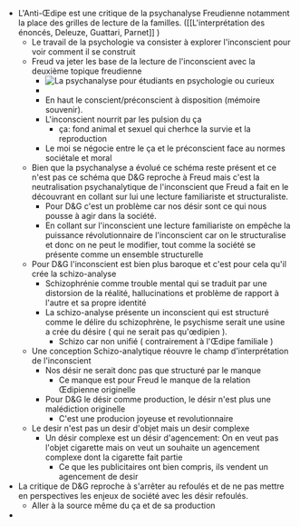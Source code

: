 - L'Anti-Œdipe est une critique de la psychanalyse Freudienne notamment la place des grilles de lecture de la familles. ([[L'interprétation des énoncés, Deleuze, Guattari, Parnet]] )
	- Le travail de la psychologie va consister à explorer l'inconscient pour voir comment il se construit
	- Freud va jeter les base de la lecture de l'inconscient avec la deuxième topique freudienne
		- ![La psychanalyse pour étudiants en psychologie ou curieux](https://encrypted-tbn0.gstatic.com/images?q=tbn:ANd9GcQBVnaolbO79P5P-E7IFDJYyXiMYrNa5l_Bog&s)
		-
		- En haut le conscient/préconscient à disposition (mémoire souvenir).
		- L'inconscient nourrit par les pulsion du ça
			- ça: fond animal et sexuel qui cherhce la survie et la reproduction
		- Le moi se négocie entre le ça et le préconscient face au normes sociétale et moral
	- Bien que la psychanalyse a évolué ce schéma reste présent et ce n'est pas ce schéma  que D&G reproche à Freud mais c'est la neutralisation psychanalytique de l'inconscient que Freud a fait en le découvrant en collant sur lui une lecture familiariste et structuraliste.
		- Pour D&G c'est un problème car nos désir sont ce qui nous pousse à agir dans la société.
		- En collant sur l'inconscient une lecture familiariste on empêche la puissance révolutionnaire de l'inconscient car on le structuralise et donc on ne peut le modifier, tout comme la société se présente comme un ensemble structurelle
	- Pour D&G l'inconscient est bien plus baroque et c'est pour cela qu'il crée la schizo-analyse
		- Schizophrénie comme trouble mental qui se traduit par une distorsion de la réalité, hallucinations et problème de rapport à l'autre et sa propre identité
		- La schizo-analyse présente un inconscient qui est structuré comme le délire du schizophrène, le psychisme serait une usine a crée du désire ( qui ne serait pas qu'œdipien ).
			- Schizo car non unifié ( contrairement à l'Œdipe familiale )
	- Une conception Schizo-analytique réouvre le champ d'interprétation de l'inconscient
		- Nos désir ne serait donc pas que structuré par le manque
			- Ce manque est pour Freud le manque de la relation Œdipienne originelle
		- Pour D&G le désir comme production, le désir n'est plus une malédiction originelle
			- C'est une producion joyeuse et revolutionnaire
	- Le desir n'est pas un desir d'objet mais un desir complexe
		- Un désir complexe est un désir d'agencement: On en veut pas l'objet cigarette mais on veut un souhaite un agencement complexe dont la cigarette fait partie
			- Ce que les publicitaires ont bien compris, ils vendent un agencement de desir
- La critique de D&G reproche à s'arrêter au refoulés et de ne pas mettre en perspectives les enjeux de société avec les désir refoulés.
	- Aller à la source même du ça et de sa production
-